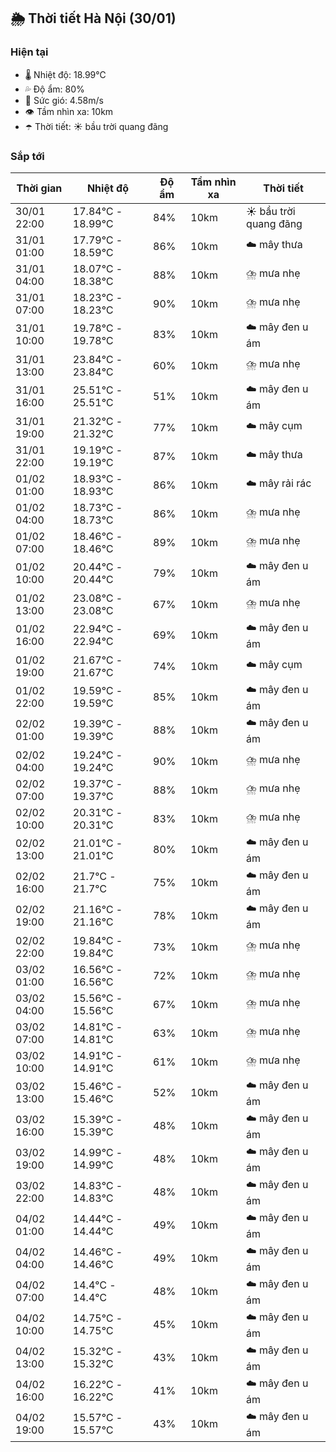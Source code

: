 ## 🌦️ Thời tiết Hà Nội (30/01)

### Hiện tại

- 🌡️ Nhiệt độ: 18.99℃
- 💦 Độ ẩm: 80%
- 💨 Sức gió: 4.58m/s
- 👁️ Tầm nhìn xa: 10km
- ☂️ Thời tiết: ☀️ bầu trời quang đãng

### Sắp tới

| Thời gian | Nhiệt độ | Độ ẩm | Tầm nhìn xa | Thời tiết |
| --- | --- | --- | --- | --- |
| 30/01 22:00 | 17.84℃ - 18.99℃ | 84% | 10km | ☀️ bầu trời quang đãng |
| 31/01 01:00 | 17.79℃ - 18.59℃ | 86% | 10km | ☁️ mây thưa |
| 31/01 04:00 | 18.07℃ - 18.38℃ | 88% | 10km | ⛈️ mưa nhẹ |
| 31/01 07:00 | 18.23℃ - 18.23℃ | 90% | 10km | ⛈️ mưa nhẹ |
| 31/01 10:00 | 19.78℃ - 19.78℃ | 83% | 10km | ☁️ mây đen u ám |
| 31/01 13:00 | 23.84℃ - 23.84℃ | 60% | 10km | ⛈️ mưa nhẹ |
| 31/01 16:00 | 25.51℃ - 25.51℃ | 51% | 10km | ☁️ mây đen u ám |
| 31/01 19:00 | 21.32℃ - 21.32℃ | 77% | 10km | ☁️ mây cụm |
| 31/01 22:00 | 19.19℃ - 19.19℃ | 87% | 10km | ☁️ mây thưa |
| 01/02 01:00 | 18.93℃ - 18.93℃ | 86% | 10km | ☁️ mây rải rác |
| 01/02 04:00 | 18.73℃ - 18.73℃ | 86% | 10km | ⛈️ mưa nhẹ |
| 01/02 07:00 | 18.46℃ - 18.46℃ | 89% | 10km | ⛈️ mưa nhẹ |
| 01/02 10:00 | 20.44℃ - 20.44℃ | 79% | 10km | ☁️ mây đen u ám |
| 01/02 13:00 | 23.08℃ - 23.08℃ | 67% | 10km | ⛈️ mưa nhẹ |
| 01/02 16:00 | 22.94℃ - 22.94℃ | 69% | 10km | ☁️ mây đen u ám |
| 01/02 19:00 | 21.67℃ - 21.67℃ | 74% | 10km | ☁️ mây cụm |
| 01/02 22:00 | 19.59℃ - 19.59℃ | 85% | 10km | ☁️ mây đen u ám |
| 02/02 01:00 | 19.39℃ - 19.39℃ | 88% | 10km | ☁️ mây đen u ám |
| 02/02 04:00 | 19.24℃ - 19.24℃ | 90% | 10km | ⛈️ mưa nhẹ |
| 02/02 07:00 | 19.37℃ - 19.37℃ | 88% | 10km | ⛈️ mưa nhẹ |
| 02/02 10:00 | 20.31℃ - 20.31℃ | 83% | 10km | ⛈️ mưa nhẹ |
| 02/02 13:00 | 21.01℃ - 21.01℃ | 80% | 10km | ☁️ mây đen u ám |
| 02/02 16:00 | 21.7℃ - 21.7℃ | 75% | 10km | ☁️ mây đen u ám |
| 02/02 19:00 | 21.16℃ - 21.16℃ | 78% | 10km | ☁️ mây đen u ám |
| 02/02 22:00 | 19.84℃ - 19.84℃ | 73% | 10km | ⛈️ mưa nhẹ |
| 03/02 01:00 | 16.56℃ - 16.56℃ | 72% | 10km | ⛈️ mưa nhẹ |
| 03/02 04:00 | 15.56℃ - 15.56℃ | 67% | 10km | ⛈️ mưa nhẹ |
| 03/02 07:00 | 14.81℃ - 14.81℃ | 63% | 10km | ⛈️ mưa nhẹ |
| 03/02 10:00 | 14.91℃ - 14.91℃ | 61% | 10km | ⛈️ mưa nhẹ |
| 03/02 13:00 | 15.46℃ - 15.46℃ | 52% | 10km | ☁️ mây đen u ám |
| 03/02 16:00 | 15.39℃ - 15.39℃ | 48% | 10km | ☁️ mây đen u ám |
| 03/02 19:00 | 14.99℃ - 14.99℃ | 48% | 10km | ☁️ mây đen u ám |
| 03/02 22:00 | 14.83℃ - 14.83℃ | 48% | 10km | ☁️ mây đen u ám |
| 04/02 01:00 | 14.44℃ - 14.44℃ | 49% | 10km | ☁️ mây đen u ám |
| 04/02 04:00 | 14.46℃ - 14.46℃ | 49% | 10km | ☁️ mây đen u ám |
| 04/02 07:00 | 14.4℃ - 14.4℃ | 48% | 10km | ☁️ mây đen u ám |
| 04/02 10:00 | 14.75℃ - 14.75℃ | 45% | 10km | ☁️ mây đen u ám |
| 04/02 13:00 | 15.32℃ - 15.32℃ | 43% | 10km | ☁️ mây đen u ám |
| 04/02 16:00 | 16.22℃ - 16.22℃ | 41% | 10km | ☁️ mây đen u ám |
| 04/02 19:00 | 15.57℃ - 15.57℃ | 43% | 10km | ☁️ mây đen u ám |
